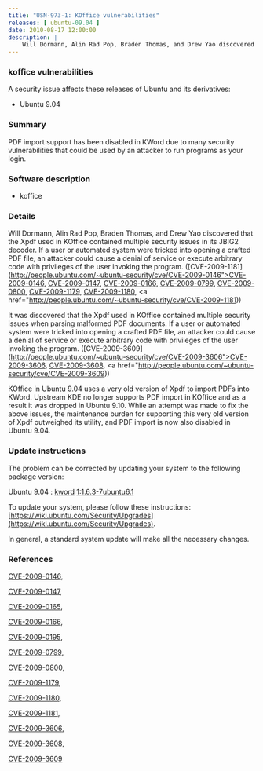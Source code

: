 ```yaml
---
title: "USN-973-1: KOffice vulnerabilities"
releases: [ ubuntu-09.04 ]
date: 2010-08-17 12:00:00
description: |
    Will Dormann, Alin Rad Pop, Braden Thomas, and Drew Yao discovered that the Xpdf used in KOffice contained multiple security issues in its JBIG2 decoder. If a user or automated system were tricked into opening a crafted PDF file, an attacker could cause a denial of service or execute arbitrary code with privileges of the user invoking the program. ([CVE-2009-1181](http://people.ubuntu.com/~ubuntu-security/cve/CVE-2009-0146">CVE-2009-0146</a>, <a href="http://people.ubuntu.com/~ubuntu-security/cve/CVE-2009-0147">CVE-2009-0147</a>, <a href="http://people.ubuntu.com/~ubuntu-security/cve/CVE-2009-0166">CVE-2009-0166</a>, <a href="http://people.ubuntu.com/~ubuntu-security/cve/CVE-2009-0799">CVE-2009-0799</a>, <a href="http://people.ubuntu.com/~ubuntu-security/cve/CVE-2009-0800">CVE-2009-0800</a>, <a href="http://people.ubuntu.com/~ubuntu-security/cve/CVE-2009-1179">CVE-2009-1179</a>, <a href="http://people.ubuntu.com/~ubuntu-security/cve/CVE-2009-1180">CVE-2009-1180</a>, <a href="http://people.ubuntu.com/~ubuntu-security/cve/CVE-2009-1181))
--- 
```

 
### koffice vulnerabilities

A security issue affects these releases of Ubuntu and its derivatives:

* Ubuntu 9.04

### Summary

PDF import support has been disabled in KWord due to many security vulnerabilities that could be used by an attacker to run programs as your
login.

### Software description

* koffice 

### Details

Will Dormann, Alin Rad Pop, Braden Thomas, and Drew Yao discovered that the Xpdf used in KOffice contained multiple security issues in its JBIG2 decoder. If a user or automated system were tricked into opening a crafted PDF file, an attacker could cause a denial of service or execute arbitrary code with privileges of the user invoking the program. ([CVE-2009-1181](http://people.ubuntu.com/~ubuntu-security/cve/CVE-2009-0146">CVE-2009-0146</a>, <a href="http://people.ubuntu.com/~ubuntu-security/cve/CVE-2009-0147">CVE-2009-0147</a>, <a href="http://people.ubuntu.com/~ubuntu-security/cve/CVE-2009-0166">CVE-2009-0166</a>, <a href="http://people.ubuntu.com/~ubuntu-security/cve/CVE-2009-0799">CVE-2009-0799</a>, <a href="http://people.ubuntu.com/~ubuntu-security/cve/CVE-2009-0800">CVE-2009-0800</a>, <a href="http://people.ubuntu.com/~ubuntu-security/cve/CVE-2009-1179">CVE-2009-1179</a>, <a href="http://people.ubuntu.com/~ubuntu-security/cve/CVE-2009-1180">CVE-2009-1180</a>, <a href="http://people.ubuntu.com/~ubuntu-security/cve/CVE-2009-1181))

It was discovered that the Xpdf used in KOffice contained multiple security issues when parsing malformed PDF documents. If a user or automated system were tricked into opening a crafted PDF file, an attacker could cause a denial of service or execute arbitrary code with privileges of the user invoking the program. ([CVE-2009-3609](http://people.ubuntu.com/~ubuntu-security/cve/CVE-2009-3606">CVE-2009-3606</a>, <a href="http://people.ubuntu.com/~ubuntu-security/cve/CVE-2009-3608">CVE-2009-3608</a>, <a href="http://people.ubuntu.com/~ubuntu-security/cve/CVE-2009-3609))

KOffice in Ubuntu 9.04 uses a very old version of Xpdf to import PDFs into KWord. Upstream KDE no longer supports PDF import in KOffice and as a result it was dropped in Ubuntu 9.10. While an attempt was made to fix the above issues, the maintenance burden for supporting this very old version of Xpdf outweighed its utility, and PDF import is now also disabled in Ubuntu 9.04. 

### Update instructions

The problem can be corrected by updating your system to the following package version:

Ubuntu 9.04
 : [kword](https://launchpad.net/ubuntu/+source/koffice) <span> [1:1.6.3-7ubuntu6.1](https://launchpad.net/ubuntu/+source/koffice/1:1.6.3-7ubuntu6.1) </span> 

To update your system, please follow these instructions: [https://wiki.ubuntu.com/Security/Upgrades](https://wiki.ubuntu.com/Security/Upgrades).

In general, a standard system update will make all the necessary changes. 

### References

 [CVE-2009-0146](http://people.ubuntu.com/~ubuntu-security/cve/CVE-2009-0146), 

 [CVE-2009-0147](http://people.ubuntu.com/~ubuntu-security/cve/CVE-2009-0147), 

 [CVE-2009-0165](http://people.ubuntu.com/~ubuntu-security/cve/CVE-2009-0165), 

 [CVE-2009-0166](http://people.ubuntu.com/~ubuntu-security/cve/CVE-2009-0166), 

 [CVE-2009-0195](http://people.ubuntu.com/~ubuntu-security/cve/CVE-2009-0195), 

 [CVE-2009-0799](http://people.ubuntu.com/~ubuntu-security/cve/CVE-2009-0799), 

 [CVE-2009-0800](http://people.ubuntu.com/~ubuntu-security/cve/CVE-2009-0800), 

 [CVE-2009-1179](http://people.ubuntu.com/~ubuntu-security/cve/CVE-2009-1179), 

 [CVE-2009-1180](http://people.ubuntu.com/~ubuntu-security/cve/CVE-2009-1180), 

 [CVE-2009-1181](http://people.ubuntu.com/~ubuntu-security/cve/CVE-2009-1181), 

 [CVE-2009-3606](http://people.ubuntu.com/~ubuntu-security/cve/CVE-2009-3606), 

 [CVE-2009-3608](http://people.ubuntu.com/~ubuntu-security/cve/CVE-2009-3608), 

 [CVE-2009-3609](http://people.ubuntu.com/~ubuntu-security/cve/CVE-2009-3609)
 

